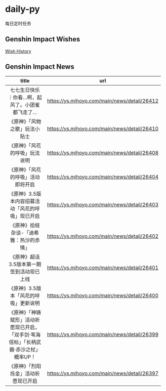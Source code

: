 # daily-py
每日定时任务


## Genshin Impact Wishes
[Wish History](./genshin_impact_wish.md)


## Genshin Impact News

| title | url |
|:---:|:---:|
| 七七生日快乐｜你看…啊，起风了。小团雀都飞走了… | https://ys.mihoyo.com/main/news/detail/26412 |
| 《原神》「风物之歌」玩法小贴士 | https://ys.mihoyo.com/main/news/detail/26410 |
| 《原神》「风花的呼吸」玩法说明 | https://ys.mihoyo.com/main/news/detail/26408 |
| 《原神》「风花的呼吸」活动即将开启 | https://ys.mihoyo.com/main/news/detail/26404 |
| 《原神》3.5版本内容招募活动「风花的呼吸」现已开启 | https://ys.mihoyo.com/main/news/detail/26403 |
| 《原神》拾枝杂谈-「迪希雅：热沙的赤情」 | https://ys.mihoyo.com/main/news/detail/26402 |
| 《原神》超话3.5版本第一期签到活动现已上线 | https://ys.mihoyo.com/main/news/detail/26401 |
| 《原神》3.5版本「风花的呼吸」更新说明 | https://ys.mihoyo.com/main/news/detail/26400 |
| 《原神》「神铸赋形」活动祈愿现已开启，「双手剑·苇海信标」「长柄武器·赤沙之杖」概率UP！ | https://ys.mihoyo.com/main/news/detail/26399 |
| 《原神》「烈阳烁金」活动祈愿现已开启 | https://ys.mihoyo.com/main/news/detail/26397 |

